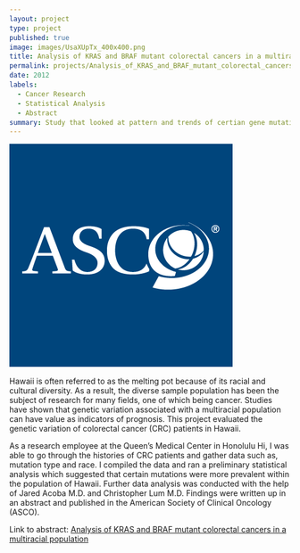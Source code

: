 ```yaml
---
layout: project
type: project
published: true
image: images/UsaXUpTx_400x400.png
title: Analysis of KRAS and BRAF mutant colorectal cancers in a multiracial population
permalink: projects/Analysis_of_KRAS_and_BRAF_mutant_colorectal_cancers_in_a_multiracial_population
date: 2012
labels:
  - Cancer Research
  - Statistical Analysis
  - Abstract
summary: Study that looked at pattern and trends of certian gene mutations and their correlation to survival rates for a multiracial population.
---
```


<img class="ui medium right floated rounded image" src="../images/UsaXUpTx_400x400.png">

Hawaii is often referred to as the melting pot because of its racial and cultural diversity.  As a result, the diverse sample population has been the subject of research for many fields, one of which being cancer.  Studies have shown that genetic variation associated with a multiracial population can have value as indicators of prognosis.  This project evaluated the genetic variation of colorectal cancer (CRC) patients in Hawaii.    

As a research employee at the Queen’s Medical Center in Honolulu Hi, I was able to go through the histories of CRC patients and gather data such as, mutation type and race.  I compiled the data and ran a preliminary statistical analysis which suggested that certain mutations were more prevalent within the population of Hawaii.   Further data analysis was conducted with the help of Jared Acoba M.D. and Christopher Lum M.D.  Findings were written up in an abstract and published in the American Society of Clinical Oncology (ASCO).

 
Link to abstract: <a href="http://meetinglibrary.asco.org/content/99452-114"><i class="large github icon"></i>Analysis of KRAS and BRAF mutant colorectal cancers in a multiracial population</a>
